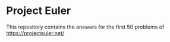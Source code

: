 # Project Euler

This repository contains the answers for the first 50 problems of https://projecteuler.net/


